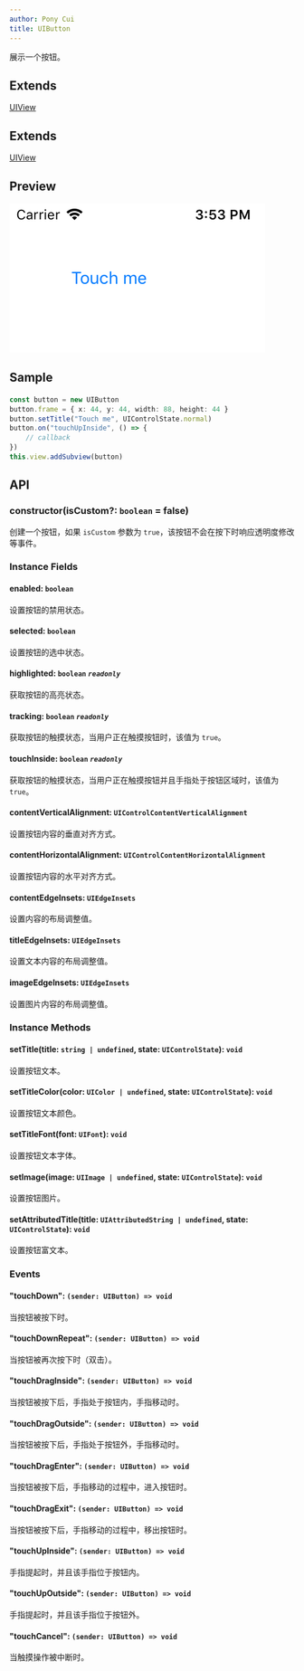 ```yaml
---
author: Pony Cui
title: UIButton
---
```


展示一个按钮。

## Extends

[UIView](./api-uikit-uiview.md)

## Extends

[UIView](./api-uikit-uiview.md)

## Preview

![](assets/api-uikit-uibutton.png)

## Sample

```typescript
const button = new UIButton
button.frame = { x: 44, y: 44, width: 88, height: 44 }
button.setTitle("Touch me", UIControlState.normal)
button.on("touchUpInside", () => {
    // callback
})
this.view.addSubview(button)
```

## API

### constructor(isCustom?: `boolean` = false)
创建一个按钮，如果 `isCustom` 参数为 `true`，该按钮不会在按下时响应透明度修改等事件。

### Instance Fields

#### enabled: `boolean`
设置按钮的禁用状态。

#### selected: `boolean`
设置按钮的选中状态。

#### highlighted: `boolean` *`readonly`*
获取按钮的高亮状态。

#### tracking: `boolean` *`readonly`*
获取按钮的触摸状态，当用户正在触摸按钮时，该值为 `true`。

#### touchInside: `boolean` *`readonly`*
获取按钮的触摸状态，当用户正在触摸按钮并且手指处于按钮区域时，该值为 `true`。

#### contentVerticalAlignment: `UIControlContentVerticalAlignment`
设置按钮内容的垂直对齐方式。

#### contentHorizontalAlignment: `UIControlContentHorizontalAlignment`
设置按钮内容的水平对齐方式。

#### contentEdgeInsets: `UIEdgeInsets`
设置内容的布局调整值。

#### titleEdgeInsets: `UIEdgeInsets`
设置文本内容的布局调整值。

#### imageEdgeInsets: `UIEdgeInsets`
设置图片内容的布局调整值。

### Instance Methods

#### setTitle(title: `string | undefined`, state: `UIControlState`): `void`
设置按钮文本。

#### setTitleColor(color: `UIColor | undefined`, state: `UIControlState`): `void`
设置按钮文本颜色。

#### setTitleFont(font: `UIFont`): `void`
设置按钮文本字体。

#### setImage(image: `UIImage | undefined`, state: `UIControlState`): `void`
设置按钮图片。

#### setAttributedTitle(title: `UIAttributedString | undefined`, state: `UIControlState`): `void`
设置按钮富文本。

### Events

#### "touchDown": `(sender: UIButton) => void`
当按钮被按下时。

#### "touchDownRepeat": `(sender: UIButton) => void`
当按钮被再次按下时（双击）。

#### "touchDragInside": `(sender: UIButton) => void`
当按钮被按下后，手指处于按钮内，手指移动时。

#### "touchDragOutside": `(sender: UIButton) => void`
当按钮被按下后，手指处于按钮外，手指移动时。

#### "touchDragEnter": `(sender: UIButton) => void`
当按钮被按下后，手指移动的过程中，进入按钮时。

#### "touchDragExit": `(sender: UIButton) => void`
当按钮被按下后，手指移动的过程中，移出按钮时。

#### "touchUpInside": `(sender: UIButton) => void`
手指提起时，并且该手指位于按钮内。

#### "touchUpOutside": `(sender: UIButton) => void`
手指提起时，并且该手指位于按钮外。

#### "touchCancel": `(sender: UIButton) => void`
当触摸操作被中断时。